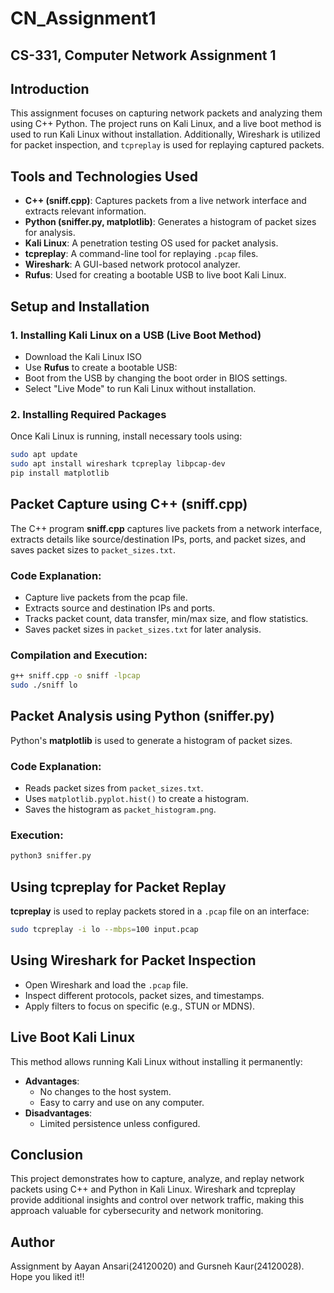 # CN_Assignment1
CS-331, Computer Network Assignment 1
---

## Introduction
This assignment focuses on capturing network packets and analyzing them using C++ Python. The project runs on Kali Linux, and a live boot method is used to run Kali Linux without installation. Additionally, Wireshark is utilized for packet inspection, and `tcpreplay` is used for replaying captured packets.

## Tools and Technologies Used
- **C++ (sniff.cpp)**: Captures packets from a live network interface and extracts relevant information.
- **Python (sniffer.py, matplotlib)**: Generates a histogram of packet sizes for analysis.
- **Kali Linux**: A penetration testing OS used for packet analysis.
- **tcpreplay**: A command-line tool for replaying `.pcap` files.
- **Wireshark**: A GUI-based network protocol analyzer.
- **Rufus**: Used for creating a bootable USB to live boot Kali Linux.

## Setup and Installation

### 1. Installing Kali Linux on a USB (Live Boot Method)
- Download the Kali Linux ISO
- Use **Rufus** to create a bootable USB:
- Boot from the USB by changing the boot order in BIOS settings.
- Select "Live Mode" to run Kali Linux without installation.

### 2. Installing Required Packages
Once Kali Linux is running, install necessary tools using:
```bash
sudo apt update
sudo apt install wireshark tcpreplay libpcap-dev
pip install matplotlib
```

## Packet Capture using C++ (sniff.cpp)
The C++ program **sniff.cpp** captures live packets from a network interface, extracts details like source/destination IPs, ports, and packet sizes, and saves packet sizes to `packet_sizes.txt`.

### Code Explanation:
- Capture live packets from the pcap file.
- Extracts source and destination IPs and ports.
- Tracks packet count, data transfer, min/max size, and flow statistics.
- Saves packet sizes in `packet_sizes.txt` for later analysis.

### Compilation and Execution:
```bash
g++ sniff.cpp -o sniff -lpcap
sudo ./sniff lo
```

## Packet Analysis using Python (sniffer.py)
Python's **matplotlib** is used to generate a histogram of packet sizes.

### Code Explanation:
- Reads packet sizes from `packet_sizes.txt`.
- Uses `matplotlib.pyplot.hist()` to create a histogram.
- Saves the histogram as `packet_histogram.png`.

### Execution:
```bash
python3 sniffer.py
```

## Using tcpreplay for Packet Replay
**tcpreplay** is used to replay packets stored in a `.pcap` file on an interface:
```bash
sudo tcpreplay -i lo --mbps=100 input.pcap
```

## Using Wireshark for Packet Inspection
- Open Wireshark and load the `.pcap` file.
- Inspect different protocols, packet sizes, and timestamps.
- Apply filters to focus on specific  (e.g., STUN or MDNS).

## Live Boot Kali Linux
This method allows running Kali Linux without installing it permanently:
- **Advantages**:
  - No changes to the host system.
  - Easy to carry and use on any computer.
- **Disadvantages**:
  - Limited persistence unless configured.

## Conclusion
This project demonstrates how to capture, analyze, and replay network packets using C++ and Python in Kali Linux. Wireshark and tcpreplay provide additional insights and control over network traffic, making this approach valuable for cybersecurity and network monitoring.
## Author
Assignment by Aayan Ansari(24120020) and Gursneh Kaur(24120028). Hope you liked it!!
